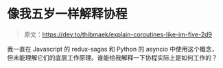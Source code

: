 # 像我五岁一样解释协程

> 原文：<https://dev.to/thibmaek/explain-coroutines-like-im-five-2d9>

我一直在 Javascript 的 redux-sagas 和 Python 的 asyncio 中使用这个概念，但未能理解它们的底层工作原理。谁能给我解释一下协程实际上是如何工作的？